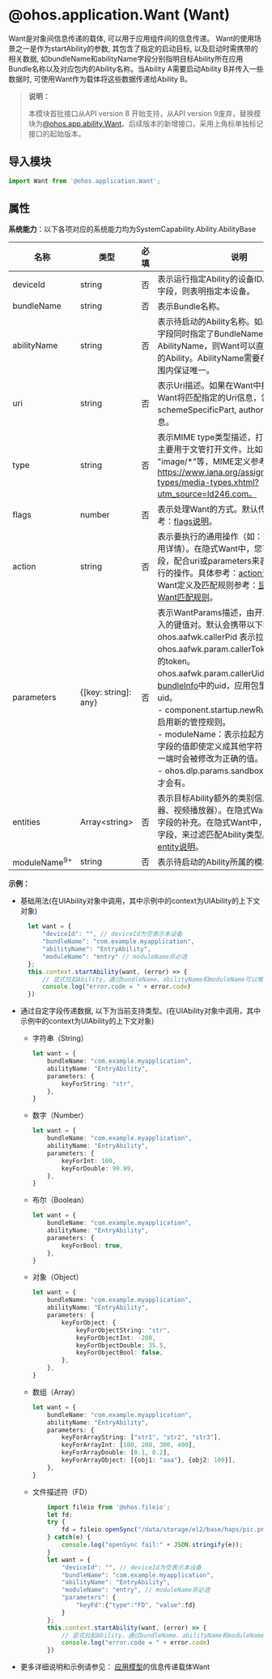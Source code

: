 # @ohos.application.Want (Want)

Want是对象间信息传递的载体, 可以用于应用组件间的信息传递。 Want的使用场景之一是作为startAbility的参数, 其包含了指定的启动目标, 以及启动时需携带的相关数据, 如bundleName和abilityName字段分别指明目标Ability所在应用Bundle名称以及对应包内的Ability名称。当Ability A需要启动Ability B并传入一些数据时, 可使用Want作为载体将这些数据传递给Ability B。

> **说明：**
>
> 本模块首批接口从API version 8 开始支持，从API version 9废弃，替换模块为[@ohos.app.ability.Want](js-apis-app-ability-want.md)。后续版本的新增接口，采用上角标单独标记接口的起始版本。

## 导入模块

```ts
import Want from '@ohos.application.Want';
```

## 属性

**系统能力**：以下各项对应的系统能力均为SystemCapability.Ability.AbilityBase

| 名称        | 类型                 | 必填 | 说明                                                         |
| ----------- | -------------------- | ---- | ------------------------------------------------------------ |
| deviceId    | string               | 否   | 表示运行指定Ability的设备ID。如果未设置该字段，则表明指定本设备。                                |
| bundleName   | string               | 否   | 表示Bundle名称。 |
| abilityName  | string               | 否   | 表示待启动的Ability名称。如果在Want中该字段同时指定了BundleName和AbilityName，则Want可以直接匹配到指定的Ability。AbilityName需要在一个应用的范围内保证唯一。 |
| uri          | string               | 否   | 表示Uri描述。如果在Want中指定了Uri，则Want将匹配指定的Uri信息，包括scheme, schemeSpecificPart, authority和path信息。 |
| type         | string               | 否   | 表示MIME type类型描述，打开文件的类型，主要用于文管打开文件。比如："text/xml" 、 "image/*"等，MIME定义参考：https://www.iana.org/assignments/media-types/media-types.xhtml?utm_source=ld246.com。   |
| flags        | number               | 否   | 表示处理Want的方式。默认传数字，具体参考：[flags说明](js-apis-ability-wantConstant.md#wantConstant.Flags)。 |
| action      | string               | 否   | 表示要执行的通用操作（如：查看、分享、应用详情）。在隐式Want中，您可以定义该字段，配合uri或parameters来表示对数据要执行的操作。具体参考：[action说明](js-apis-app-ability-wantConstant.md#wantConstant.Action)。隐式Want定义及匹配规则参考：[显式Want与隐式Want匹配规则](application-models/explicit-implicit-want-mappings.md)。                           |
| parameters   | {[key: string]: any} | 否   | 表示WantParams描述，由开发者自行决定传入的键值对。默认会携带以下key值：<br>ohos.aafwk.callerPid 表示拉起方的pid。<br>ohos.aafwk.param.callerToken 表示拉起方的token。<br>ohos.aafwk.param.callerUid 表示[bundleInfo](js-apis-bundle-BundleInfo.md#bundleinfo-1)中的uid，应用包里应用程序的uid。<br />- component.startup.newRules：表示是否启用新的管控规则。<br />- moduleName：表示拉起方的模块名，该字段的值即使定义成其他字符串，在传递到另一端时会被修改为正确的值。<br />- ohos.dlp.params.sandbox：表示dlp文件才会有。                                       |
| entities    | Array\<string>       | 否   | 表示目标Ability额外的类别信息（如：浏览器、视频播放器）。在隐式Want中是对action字段的补充。在隐式Want中，您可以定义该字段，来过滤匹配Ability类型。具体参考：[entity说明](js-apis-app-ability-wantConstant.md#wantConstant.Entity)。                                    |
| moduleName<sup>9+</sup> | string | 否    | 表示待启动的Ability所属的模块（module）。 |

**示例：**

- 基础用法(在UIAbility对象中调用，其中示例中的context为UIAbility的上下文对象)

  ```ts
    let want = {
        "deviceId": "", // deviceId为空表示本设备
        "bundleName": "com.example.myapplication",
        "abilityName": "EntryAbility",
        "moduleName": "entry" // moduleName非必选
    };
    this.context.startAbility(want, (error) => {
        // 显式拉起Ability，通过bundleName、abilityName和moduleName可以唯一确定一个Ability
        console.log("error.code = " + error.code)
    })
  ```

- 通过自定字段传递数据, 以下为当前支持类型。(在UIAbility对象中调用，其中示例中的context为UIAbility的上下文对象)

    * 字符串（String）
        ```ts
        let want = {
            bundleName: "com.example.myapplication",
            abilityName: "EntryAbility",
            parameters: {
                keyForString: "str",
            },
        }
        ```
    * 数字（Number）
        ```ts
        let want = {
            bundleName: "com.example.myapplication",
            abilityName: "EntryAbility",
            parameters: {
                keyForInt: 100,
                keyForDouble: 99.99,
            },
        }
        ```
    * 布尔（Boolean）
        ```ts
        let want = {
            bundleName: "com.example.myapplication",
            abilityName: "EntryAbility",
            parameters: {
                keyForBool: true,
            },
        }
        ```
    * 对象（Object）
        ```ts
        let want = {
            bundleName: "com.example.myapplication",
            abilityName: "EntryAbility",
            parameters: {
                keyForObject: {
                    keyForObjectString: "str",
                    keyForObjectInt: -200,
                    keyForObjectDouble: 35.5,
                    keyForObjectBool: false,
                },
            },
        }
        ```
    * 数组（Array）
        ```ts
        let want = {
            bundleName: "com.example.myapplication",
            abilityName: "EntryAbility",
            parameters: {
                keyForArrayString: ["str1", "str2", "str3"],
                keyForArrayInt: [100, 200, 300, 400],
                keyForArrayDouble: [0.1, 0.2],
                keyForArrayObject: [{obj1: "aaa"}, {obj2: 100}],
            },
        }
        ```
    * 文件描述符（FD）
        ```ts
            import fileio from '@ohos.fileio';
            let fd;
            try {
                fd = fileio.openSync("/data/storage/el2/base/haps/pic.png");
            } catch(e) {
                console.log("openSync fail:" + JSON.stringify(e));
            }
            let want = {
                "deviceId": "", // deviceId为空表示本设备
                "bundleName": "com.example.myapplication",
                "abilityName": "EntryAbility",
                "moduleName": "entry", // moduleName非必选
                "parameters": {
                    "keyFd":{"type":"FD", "value":fd}
                }
            };
            this.context.startAbility(want, (error) => {
                // 显式拉起Ability，通过bundleName、abilityName和moduleName可以唯一确定一个Ability
                console.log("error.code = " + error.code)
            })
        ```

- 更多详细说明和示例请参见： [应用模型](../../application-models/Readme-CN.md)的信息传递载体Want

  <!--no_check-->